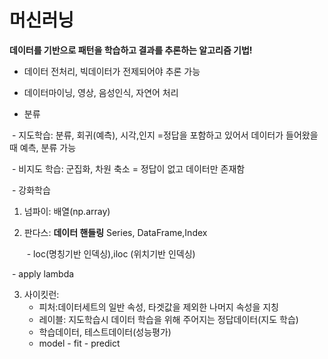 # 머신러닝

**데이터를 기반으로 패턴을 학습하고 결과를 추론하는 알고리즘 기법!** 

- 데이터 전처리, 빅데이터가 전제되어야 추론 가능

- 데이터마이닝, 영상, 음성인식, 자연어 처리

- 분류

​           -  지도학습: 분류, 회귀(예측), 시각,인지     =정답을 포함하고 있어서 데이터가 들어왔을때 예측, 분류 가능

​           -  비지도 학습: 군집화, 차원 축소     = 정답이 없고 데이터만 존재함

​           - 강화학습





1. 넘파이: 배열(np.array)

2. 판다스: **데이터 핸들링** Series, DataFrame,Index

   ​    - loc(명칭기반 인덱싱),iloc (위치기반 인덱싱)

​           - apply lambda

3. 사이킷런:
   - 피처:데이터세트의 일반 속성, 타겟값을 제외한 나머지 속성을 지칭
   - 레이블: 지도학습시 데이터 학습을 위해 주어지는 정답데이터(지도 학습)
   - 학습데이터, 테스트데이터(성능평가)
   - model - fit - predict

